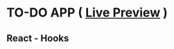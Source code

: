# TO-DO APP ( [Live Preview](https://awwmicky.github.io/todo--react-hooks/) )

## React - Hooks
<!-- react-hooks -->

<!--  
index.html
- head
    - meta
        - keywords: [ tech, stack ]
        - description: To-Do App — [ tech, stack ]
    - title
        - To-Do App — [ tech, stack ]
- body
    - ".header"
        - [ tech - stack ]
README.md
- ## [ tech - stack ]
GitHub
- description: to-do app to learn tech
- url: https://awwmicky.github.io/todo--[tech-stack]/
- topics: html - css - [ tech-stack ]
-->